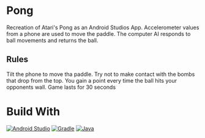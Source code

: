 # Pong

Recreation of Atari's Pong as an Android Studios App. Accelerometer values from a phone are used to move the paddle. The computer AI responds to ball movements and returns the ball. 




## Rules

Tilt the phone to move tha paddle. Try not to make contact with the bombs that drop from the top. You gain a point every time the ball hits your opponents wall. Game lasts for 30 seconds

# Build With 
[![Android Studio](https://img.shields.io/badge/Android%20Studio-2023.1.1-green.svg?style=flat-square&logo=android-studio)](https://developer.android.com/studio)
[![Gradle](https://img.shields.io/badge/Gradle-8.1.1-green.svg?style=flat-square&logo=gradle)](https://gradle.org/)
[![Java](https://img.shields.io/badge/Java-8-orange.svg?style=flat-square&logo=java)](https://www.java.com/en/)

